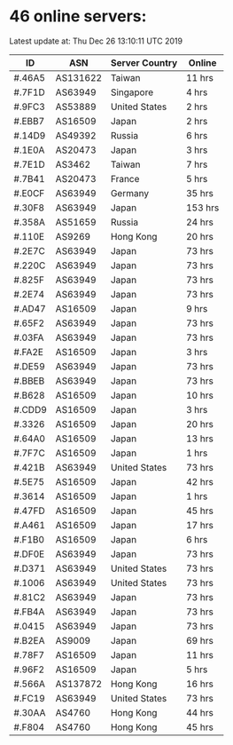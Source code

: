 # 46 online servers:

Latest update at: Thu Dec 26 13:10:11 UTC 2019

| ID | ASN | Server Country | Online |
| -- | --- | -------------- | ------ |
| #.46A5 | AS131622 | Taiwan | 11 hrs |
| #.7F1D | AS63949 | Singapore | 4 hrs |
| #.9FC3 | AS53889 | United States | 2 hrs |
| #.EBB7 | AS16509 | Japan | 2 hrs |
| #.14D9 | AS49392 | Russia | 6 hrs |
| #.1E0A | AS20473 | Japan | 3 hrs |
| #.7E1D | AS3462 | Taiwan | 7 hrs |
| #.7B41 | AS20473 | France | 5 hrs |
| #.E0CF | AS63949 | Germany | 35 hrs |
| #.30F8 | AS63949 | Japan | 153 hrs |
| #.358A | AS51659 | Russia | 24 hrs |
| #.110E | AS9269 | Hong Kong | 20 hrs |
| #.2E7C | AS63949 | Japan | 73 hrs |
| #.220C | AS63949 | Japan | 73 hrs |
| #.825F | AS63949 | Japan | 73 hrs |
| #.2E74 | AS63949 | Japan | 73 hrs |
| #.AD47 | AS16509 | Japan | 9 hrs |
| #.65F2 | AS63949 | Japan | 73 hrs |
| #.03FA | AS63949 | Japan | 73 hrs |
| #.FA2E | AS16509 | Japan | 3 hrs |
| #.DE59 | AS63949 | Japan | 73 hrs |
| #.BBEB | AS63949 | Japan | 73 hrs |
| #.B628 | AS16509 | Japan | 10 hrs |
| #.CDD9 | AS16509 | Japan | 3 hrs |
| #.3326 | AS16509 | Japan | 20 hrs |
| #.64A0 | AS16509 | Japan | 13 hrs |
| #.7F7C | AS16509 | Japan | 1 hrs |
| #.421B | AS63949 | United States | 73 hrs |
| #.5E75 | AS16509 | Japan | 42 hrs |
| #.3614 | AS16509 | Japan | 1 hrs |
| #.47FD | AS16509 | Japan | 45 hrs |
| #.A461 | AS16509 | Japan | 17 hrs |
| #.F1B0 | AS16509 | Japan | 6 hrs |
| #.DF0E | AS63949 | Japan | 73 hrs |
| #.D371 | AS63949 | United States | 73 hrs |
| #.1006 | AS63949 | United States | 73 hrs |
| #.81C2 | AS63949 | Japan | 73 hrs |
| #.FB4A | AS63949 | Japan | 73 hrs |
| #.0415 | AS63949 | Japan | 73 hrs |
| #.B2EA | AS9009 | Japan | 69 hrs |
| #.78F7 | AS16509 | Japan | 11 hrs |
| #.96F2 | AS16509 | Japan | 5 hrs |
| #.566A | AS137872 | Hong Kong | 16 hrs |
| #.FC19 | AS63949 | United States | 73 hrs |
| #.30AA | AS4760 | Hong Kong | 44 hrs |
| #.F804 | AS4760 | Hong Kong | 45 hrs |

